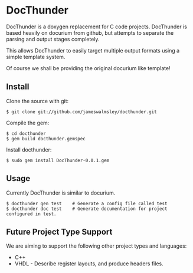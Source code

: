 # DocThunder

DocThunder is a doxygen replacement for C code projects.
DocThunder is based heavily on docurium from github, but attempts to separate
the parsing and output stages completely.

This allows DocThunder to easily target multiple output formats using a simple
template system.

Of course we shall be providing the original docurium like template!

## Install

Clone the source with git:

    $ git clone git://github.com/jameswalmsley/docthunder.git

Compile the gem:

    $ cd docthunder
    $ gem build docthunder.gemspec

Install docthunder:

    $ sudo gem install DocThunder-0.0.1.gem

## Usage

Currently DocThunder is similar to docurium.

    $ docthunder gen test    # Generate a config file called test
    $ docthunder doc test    # Generate documentation for project configured in test.


## Future Project Type Support

We are aiming to support the following other project types and languages:
   
   * C++
   * VHDL - Describe register layouts, and produce headers files.

